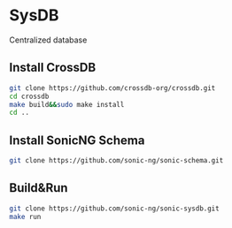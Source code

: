 # SysDB
Centralized database

## Install CrossDB

```bash
git clone https://github.com/crossdb-org/crossdb.git
cd crossdb
make build&&sudo make install
cd ..
```

## Install SonicNG Schema
```bash
git clone https://github.com/sonic-ng/sonic-schema.git
```

## Build&Run

```bash
git clone https://github.com/sonic-ng/sonic-sysdb.git
make run
```
